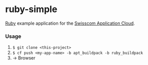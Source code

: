 # ruby-simple

[Ruby](https://www.ruby-lang.org/) example application for the [Swisscom Application Cloud](https://developer.swisscom.com/).

### Usage

1. `$ git clone <this-project>`
2. `$ cf push <my-app-name> -b apt_buildpack -b ruby_buildpack`
3. -> Browser
